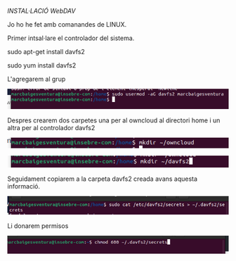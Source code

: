 *INSTAL·LACIÓ WebDAV* 


Jo ho he fet amb comanandes de LINUX.



Primer intsal·lare el controlador del sistema. 

sudo apt-get install davfs2

sudo yum install davfs2

L'agregarem al grup 

![alt text](webdav.png)

Despres crearem dos carpetes una per al owncloud al directori home i un altra per al controlador davfs2

![alt text](dirowncloud.png)

![alt text](dirdav.png)

Seguidament copiarem a la carpeta davfs2 creada avans aquesta informació.

![alt text](aa.png)

Li donarem permisos

![alt text](permisos.png.png)
